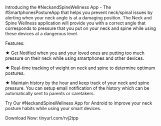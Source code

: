 Introducing the #NeckandSpineWellness App - The #SmartphonesPostureApp that helps you prevent neck/spinal issues by alerting when your neck angle is at a damaging position. The Neck and Spine Wellness application will provide you with a correct angle that corresponds to pressure that you put on your neck and spine while using these devices at a dangerous level.

Features:

★ Get Notified when you and your loved ones are putting too much pressure on their neck while using smartphones and other devices.

★ Real-time tracking of weight on neck and spine to determine optimum postures.

★ Maintain history by the hour and keep track of your neck and spine pressure. You can setup email notification of the history which can be automatically sent to parents or caretakers.

Try Our #NeckandSpineWellness App for Android to improve your neck posture habits while using your smart devices.

Download Now: tinyurl.com/rvj2tpp
